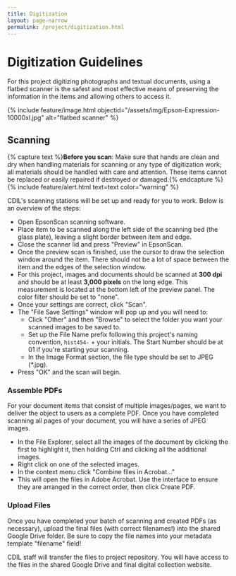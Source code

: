 ```yaml
---
title: Digitization
layout: page-narrow
permalink: /project/digitization.html
---
```


# Digitization Guidelines

For this project digitizing photographs and textual documents, using a flatbed scanner is the safest and most effective means of preserving the information in the items and allowing others to access it.

{% include feature/image.html objectid="/assets/img/Epson-Expression-10000xl.jpg" alt="flatbed scanner" %}

## Scanning 

{% capture text %}**Before you scan**:
Make sure that hands are clean and dry when handling materials for scanning or any type of digitization work; all materials should be handled with care and attention. These items cannot be replaced or easily repaired if destroyed or damaged.{% endcapture %}
{% include feature/alert.html text=text color="warning" %}

CDIL's scanning stations will be set up and ready for you to work.
Below is an overview of the steps:

- Open EpsonScan scanning software.
- Place item to be scanned along the left side of the scanning bed (the glass plate), leaving a slight border between item and edge.
- Close the scanner lid and press "Preview" in EpsonScan. 
- Once the preview scan is finished, use the cursor to draw the selection window around the item. There should not be a lot of space between the item and the edges of the selection window.
- For this project, images and documents should be scanned at **300 dpi** and should be at least **3,000 pixels** on the long edge. This measurement is located at the bottom left of the preview panel. The color filter should be set to "none".
- Once your settings are correct, click "Scan". 
- The "File Save Settings" window will pop up and you will need to:
    - Click "Other" and then "Browse" to select the folder you want your scanned images to be saved to.
    - Set up the File Name prefix following this project's naming convention, `hist454-` + your initials. The Start Number should be at 01 if you're starting your scanning. 
    - In the Image Format section, the file type should be set to JPEG (*.jpg).
- Press "OK" and the scan will begin.

### Assemble PDFs

For your document items that consist of multiple images/pages, we want to deliver the object to users as a complete PDF. 
Once you have completed scanning all pages of your document, you will have a series of JPEG images. 

- In the File Explorer, select all the images of the document by clicking the first to highlight it, then holding Ctrl and clicking all the additional images.
- Right click on one of the selected images.
- In the context menu click "Combine files in Acrobat..."
- This will open the files in Adobe Acrobat. Use the interface to ensure they are arranged in the correct order, then click Create PDF.

### Upload Files

Once you have completed your batch of scanning and created PDFs (as necessary), upload the final files (with correct filenames!) into the shared Google Drive folder.
Be sure to copy the file names into your metadata template "filename" field!

CDIL staff will transfer the files to project repository.
You will have access to the files in the shared Google Drive and final digital collection website.
